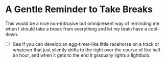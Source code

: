 # A Gentle Reminder to Take Breaks

This would be a nice non-intrusive but omnipresent way of reminding me when I should take a break from everything and let my brain have a cool-down.

- [ ] See if you can develop an egg-timer-like little racehorse on a track or whatever that just silently drifts to the right over the course of like half an hour, and when it gets to the end it gradually lights a lightbulb.
